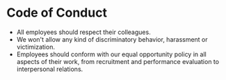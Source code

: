 # Code of Conduct
- All employees should respect their colleagues. 
- We won't allow any kind of discriminatory behavior, harassment or victimization. 
- Employees should conform with our equal opportunity policy in all aspects of their work, from recruitment and performance evaluation to interpersonal relations.
